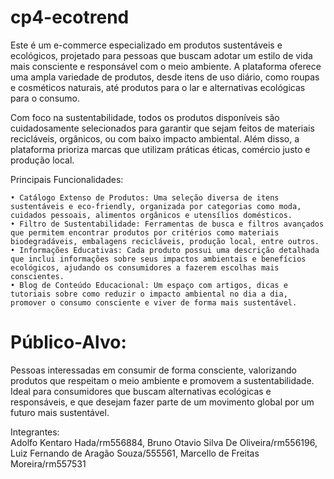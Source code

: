 # cp4-ecotrend

Este é um e-commerce especializado em produtos sustentáveis e ecológicos, projetado para pessoas que buscam adotar um estilo de vida mais consciente e responsável com o meio ambiente. A plataforma oferece uma ampla variedade de produtos, desde itens de uso diário, como roupas e cosméticos naturais, até produtos para o lar e alternativas ecológicas para o consumo.

Com foco na sustentabilidade, todos os produtos disponíveis são cuidadosamente selecionados para garantir que sejam feitos de materiais recicláveis, orgânicos, ou com baixo impacto ambiental. Além disso, a plataforma prioriza marcas que utilizam práticas éticas, comércio justo e produção local.

Principais Funcionalidades:

    • Catálogo Extenso de Produtos: Uma seleção diversa de itens sustentáveis e eco-friendly, organizada por categorias como moda, cuidados pessoais, alimentos orgânicos e utensílios domésticos.
    • Filtro de Sustentabilidade: Ferramentas de busca e filtros avançados que permitem encontrar produtos por critérios como materiais biodegradáveis, embalagens recicláveis, produção local, entre outros.
    • Informações Educativas: Cada produto possui uma descrição detalhada que inclui informações sobre seus impactos ambientais e benefícios ecológicos, ajudando os consumidores a fazerem escolhas mais conscientes.
    • Blog de Conteúdo Educacional: Um espaço com artigos, dicas e tutoriais sobre como reduzir o impacto ambiental no dia a dia, promover o consumo consciente e viver de forma mais sustentável.

# Público-Alvo:

Pessoas interessadas em consumir de forma consciente, valorizando produtos que respeitam o meio ambiente e promovem a sustentabilidade. Ideal para consumidores que buscam alternativas ecológicas e responsáveis, e que desejam fazer parte de um movimento global por um futuro mais sustentável.


Integrantes:
<br>
Adolfo Kentaro Hada/rm556884, Bruno Otavio Silva De Oliveira/rm556196, Luiz Fernando de Aragão Souza/555561, Marcello de Freitas Moreira/rm557531
